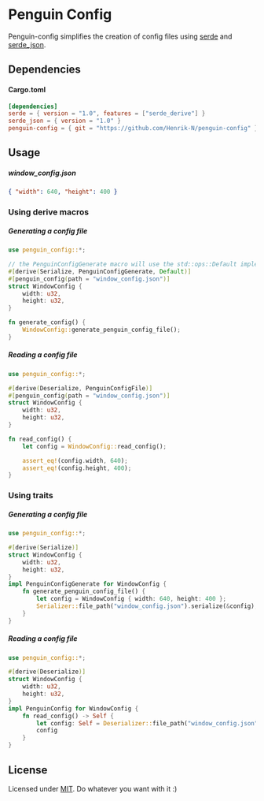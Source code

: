 # Penguin Config

Penguin-config simplifies the creation of config files using [serde](https://github.com/serde-rs/serde) and [serde_json](https://github.com/serde-rs/json).


## Dependencies
#### Cargo.toml
```toml
[dependencies]
serde = { version = "1.0", features = ["serde_derive"] }
serde_json = { version = "1.0" }
penguin-config = { git = "https://github.com/Henrik-N/penguin-config" }
```

## Usage

##### window_config.json
```json
{ "width": 640, "height": 400 }
```

### Using derive macros
##### Generating a config file
```rust
use penguin_config::*;

// the PenguinConfigGenerate macro will use the std::ops::Default implementation of the struct
#[derive(Serialize, PenguinConfigGenerate, Default)]
#[penguin_config(path = "window_config.json")]
struct WindowConfig {
    width: u32,
    height: u32,
}

fn generate_config() {
    WindowConfig::generate_penguin_config_file();
}
```

##### Reading a config file
```rust
use penguin_config::*;

#[derive(Deserialize, PenguinConfigFile)]
#[penguin_config(path = "window_config.json")]
struct WindowConfig {
    width: u32,
    height: u32,
}

fn read_config() {
    let config = WindowConfig::read_config();

    assert_eq!(config.width, 640);
    assert_eq!(config.height, 400);
}
```


### Using traits
##### Generating a config file
```rust
use penguin_config::*;

#[derive(Serialize)]
struct WindowConfig {
    width: u32,
    height: u32,
}
impl PenguinConfigGenerate for WindowConfig {
    fn generate_penguin_config_file() {
        let config = WindowConfig { width: 640, height: 400 };
        Serializer::file_path("window_config.json").serialize(&config);
    }
}
```

##### Reading a config file
```rust
use penguin_config::*;

#[derive(Deserialize)]
struct WindowConfig {
    width: u32,
    height: u32,
}
impl PenguinConfig for WindowConfig {
    fn read_config() -> Self {
        let config: Self = Deserializer::file_path("window_config.json").deserialize();
        config
    }
}
```

## License
Licensed under [MIT](https://github.com/Henrik-N/penguin-config/blob/master/LICENSE). Do whatever you want with it :)
